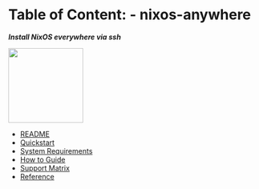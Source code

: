 # Table of Content: - nixos-anywhere

***Install NixOS everywhere via ssh***

<img title="" src="https://raw.githubusercontent.com/numtide/nixos-anywhere/main/docs/logo.png" alt="" width="149">

- [README](../README.md)
- [Quickstart](./quickstart.md)
- [System Requirements](./requirements.md)
- [How to Guide](./howtos.md)
- [Support Matrix](./supportmatrix.md)
- [Reference](./reference.md)
